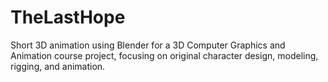 # TheLastHope
Short 3D animation using Blender for a 3D Computer Graphics and Animation course project, focusing on original character design, modeling, rigging, and animation.
